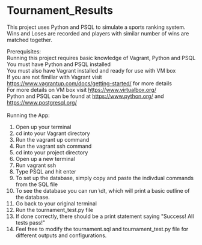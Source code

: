 # Tournament_Results

This project uses Python and PSQL to simulate a sports ranking system.<br>
Wins and Loses are recorded and players with similar number of wins are matched together.<br>

Prerequisites:<br>
Running this project requires basic knowledge of Vagrant, Python and PSQL<br>
You must have Python and PSQL installed<br>
You must also have Vagrant installed and ready for use with VM box<br>
If you are not fimiliar with Vagrant visit https://www.vagrantup.com/docs/getting-started/ for more details<br>
For more details on VM box visit https://www.virtualbox.org/<br>
Python and PSQL can be found at https://www.python.org/ and https://www.postgresql.org/<br>
<br>
Running the App:
1. Open up your terminal
2. cd into your Vagrant directory 
3. Run the vagrant up command
4. Run the vagrant ssh command
5. cd into your project directory
6. Open up a new terminal
7. Run vagrant ssh 
8. Type PSQL and hit enter
9. To set up the database, simply copy and paste the indivdual commands from the SQL file
10. To see the database you can run \dt, which will print a basic outline of the database. 
11. Go back to your original terminal 
12. Run the tournament_test.py file
13. If done correctly, there should be a print statement saying "Success!  All tests pass!"
14. Feel free to modify the tournament.sql and tournament_test.py file for different outputs and configurations.












